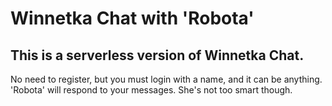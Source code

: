 # Winnetka Chat with 'Robota'

## This is a serverless version of Winnetka Chat.

No need to register, but you must login with a name, and it can be anything. 'Robota' will respond to your messages. She's not too smart though. 

